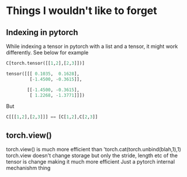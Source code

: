 # Things I wouldn't like to forget

## Indexing in pytorch
While indexing a tensor in pytorch with a list and a tensor, it might work differently. See below for example
```python
C[torch.tensor([[1,2],[2,3]])]

tensor([[[ 0.1035,  0.1628],
         [-1.4500, -0.3615]],

        [[-1.4500, -0.3615],
         [ 1.2268, -1.3771]]])
```
But

```python
C[[[1,2],[2,3]]] == [C[1,2],C[2,3]]
```


## torch.view() 
torch.view() is much more efficient than 'torch.cat(torch.unbind(blah,1),1)
torch.view doesn't change storage but only the stride, length etc of the tensor is change making it much more efficient
Just a pytorch internal mechanishm thing